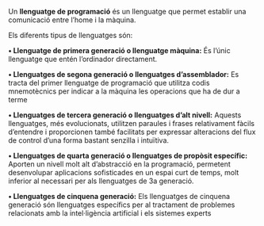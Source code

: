 Un **llenguatge de programació** és un llenguatge que permet establir una
comunicació entre l’home i la màquina. 

Els diferents tipus de llenguatges són:

**• Llenguatge de primera generació o llenguatge màquina:** És l’únic
llenguatge que entén l’ordinador directament.

**• Llenguatges de segona generació o llenguatges d’assemblador:** Es tracta del primer llenguatge de
programació que utilitza codis mnemotècnics per indicar a la màquina les
operacions que ha de dur a terme

**• Llenguatges de tercera generació o llenguatges d’alt nivell:** Aquests llenguatges, més
evolucionats, utilitzen paraules i frases relativament fàcils d’entendre i
proporcionen també facilitats per expressar alteracions del flux de control
d’una forma bastant senzilla i intuïtiva.

**• Llenguatges de quarta generació o llenguatges de propòsit específic:** Aporten un nivell molt alt d’abstracció en la programació, permetent desenvolupar aplicacions sofisticades en un espai curt de temps, molt inferior al necessari per als llenguatges de 3a generació.

**• Llenguatges de cinquena generació:** Els llenguatges de cinquena generació són llenguatges específics per al
tractament de problemes relacionats amb la intel·ligència artificial i els
sistemes experts

